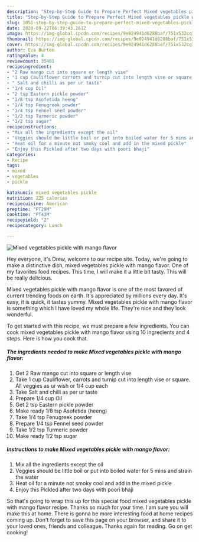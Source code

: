 ```yaml
---
description: "Step-by-Step Guide to Prepare Perfect Mixed vegetables pickle with mango flavor"
title: "Step-by-Step Guide to Prepare Perfect Mixed vegetables pickle with mango flavor"
slug: 1051-step-by-step-guide-to-prepare-perfect-mixed-vegetables-pickle-with-mango-flavor
date: 2020-09-22T06:39:43.261Z
image: https://img-global.cpcdn.com/recipes/9e924941d6288baf/751x532cq70/mixed-vegetables-pickle-with-mango-flavor-recipe-main-photo.jpg
thumbnail: https://img-global.cpcdn.com/recipes/9e924941d6288baf/751x532cq70/mixed-vegetables-pickle-with-mango-flavor-recipe-main-photo.jpg
cover: https://img-global.cpcdn.com/recipes/9e924941d6288baf/751x532cq70/mixed-vegetables-pickle-with-mango-flavor-recipe-main-photo.jpg
author: Eva Burton
ratingvalue: 4
reviewcount: 35401
recipeingredient:
- "2 Raw mango cut into square or length vise"
- "1 cup Cauliflower carrots and turnip cut into length vise or square All veggies as ur wish or 14 cup each"
- " Salt and chilli as per ur taste"
- "1/4 cup Oil"
- "2 tsp Eastern pickle powder"
- "1/8 tsp Asofetida heeng"
- "1/4 tsp Fenugreek powder"
- "1/4 tsp Fennel seed powder"
- "1/2 tsp Turmeric powder"
- "1/2 tsp sugar"
recipeinstructions:
- "Mix all the ingredients except the oil"
- "Veggies should be little boil or put into boiled water for 5 mins and strain the water"
- "Heat oil for a minute not smoky cool and add in the mixed pickle"
- "Enjoy this Pickled after two days with poori bhaji"
categories:
- Recipe
tags:
- mixed
- vegetables
- pickle

katakunci: mixed vegetables pickle 
nutrition: 225 calories
recipecuisine: American
preptime: "PT29M"
cooktime: "PT43M"
recipeyield: "2"
recipecategory: Lunch

---
```



![Mixed vegetables pickle with mango flavor](https://img-global.cpcdn.com/recipes/9e924941d6288baf/751x532cq70/mixed-vegetables-pickle-with-mango-flavor-recipe-main-photo.jpg)

Hey everyone, it's Drew, welcome to our recipe site. Today, we're going to make a distinctive dish, mixed vegetables pickle with mango flavor. One of my favorites food recipes. This time, I will make it a little bit tasty. This will be really delicious.

Mixed vegetables pickle with mango flavor is one of the most favored of current trending foods on earth. It's appreciated by millions every day. It's easy, it is quick, it tastes yummy. Mixed vegetables pickle with mango flavor is something which I have loved my whole life. They're nice and they look wonderful.




To get started with this recipe, we must prepare a few ingredients. You can cook mixed vegetables pickle with mango flavor using 10 ingredients and 4 steps. Here is how you cook that.

<!--inarticleads1-->

##### The ingredients needed to make Mixed vegetables pickle with mango flavor:

1. Get 2 Raw mango cut into square or length vise
1. Take 1 cup Cauliflower, carrots and turnip cut into length vise or square. All veggies as ur wish or 1/4 cup each
1. Take  Salt and chilli as per ur taste
1. Prepare 1/4 cup Oil
1. Get 2 tsp Eastern pickle powder
1. Make ready 1/8 tsp Asofetida (heeng)
1. Take 1/4 tsp Fenugreek powder
1. Prepare 1/4 tsp Fennel seed powder
1. Take 1/2 tsp Turmeric powder
1. Make ready 1/2 tsp sugar




<!--inarticleads2-->

##### Instructions to make Mixed vegetables pickle with mango flavor:

1. Mix all the ingredients except the oil
1. Veggies should be little boil or put into boiled water for 5 mins and strain the water
1. Heat oil for a minute not smoky cool and add in the mixed pickle
1. Enjoy this Pickled after two days with poori bhaji




So that's going to wrap this up for this special food mixed vegetables pickle with mango flavor recipe. Thanks so much for your time. I am sure you will make this at home. There is gonna be more interesting food at home recipes coming up. Don't forget to save this page on your browser, and share it to your loved ones, friends and colleague. Thanks again for reading. Go on get cooking!
